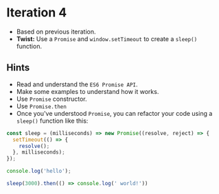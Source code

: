 # Iteration 4

* Based on previous iteration.
* **Twist:** Use a `Promise` and `window.setTimeout` to create a `sleep()` function.

## Hints
* Read and understand the `ES6 Promise API`. 
* Make some examples to understand how it works.
* Use `Promise` constructor.
* Use `Promise.then`
* Once you've understood `Promise`, you can refactor your code using a `sleep()` function like this:
```js
const sleep = (milliseconds) => new Promise((resolve, reject) => {
  setTimeout(() => {
    resolve();
  }, milliseconds);
});

console.log('hello');

sleep(3000).then(() => console.log(' world!'))
```
